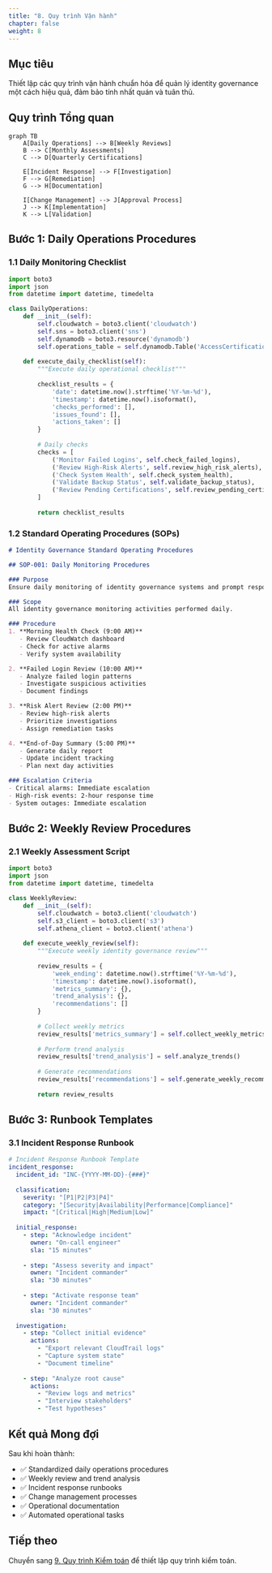```yaml
---
title: "8. Quy trình Vận hành"
chapter: false
weight: 8
---
```


## Mục tiêu

Thiết lập các quy trình vận hành chuẩn hóa để quản lý identity governance một cách hiệu quả, đảm bảo tính nhất quán và tuân thủ.

## Quy trình Tổng quan

```mermaid
graph TB
    A[Daily Operations] --> B[Weekly Reviews]
    B --> C[Monthly Assessments]
    C --> D[Quarterly Certifications]
    
    E[Incident Response] --> F[Investigation]
    F --> G[Remediation]
    G --> H[Documentation]
    
    I[Change Management] --> J[Approval Process]
    J --> K[Implementation]
    K --> L[Validation]
```

## Bước 1: Daily Operations Procedures

### 1.1 Daily Monitoring Checklist

```python
import boto3
import json
from datetime import datetime, timedelta

class DailyOperations:
    def __init__(self):
        self.cloudwatch = boto3.client('cloudwatch')
        self.sns = boto3.client('sns')
        self.dynamodb = boto3.resource('dynamodb')
        self.operations_table = self.dynamodb.Table('AccessCertifications')
    
    def execute_daily_checklist(self):
        """Execute daily operational checklist"""
        
        checklist_results = {
            'date': datetime.now().strftime('%Y-%m-%d'),
            'timestamp': datetime.now().isoformat(),
            'checks_performed': [],
            'issues_found': [],
            'actions_taken': []
        }
        
        # Daily checks
        checks = [
            ('Monitor Failed Logins', self.check_failed_logins),
            ('Review High-Risk Alerts', self.review_high_risk_alerts),
            ('Check System Health', self.check_system_health),
            ('Validate Backup Status', self.validate_backup_status),
            ('Review Pending Certifications', self.review_pending_certifications)
        ]
        
        return checklist_results
```

### 1.2 Standard Operating Procedures (SOPs)

```markdown
# Identity Governance Standard Operating Procedures

## SOP-001: Daily Monitoring Procedures

### Purpose
Ensure daily monitoring of identity governance systems and prompt response to issues.

### Scope
All identity governance monitoring activities performed daily.

### Procedure
1. **Morning Health Check (9:00 AM)**
   - Review CloudWatch dashboard
   - Check for active alarms
   - Verify system availability

2. **Failed Login Review (10:00 AM)**
   - Analyze failed login patterns
   - Investigate suspicious activities
   - Document findings

3. **Risk Alert Review (2:00 PM)**
   - Review high-risk alerts
   - Prioritize investigations
   - Assign remediation tasks

4. **End-of-Day Summary (5:00 PM)**
   - Generate daily report
   - Update incident tracking
   - Plan next day activities

### Escalation Criteria
- Critical alarms: Immediate escalation
- High-risk events: 2-hour response time
- System outages: Immediate escalation
```

## Bước 2: Weekly Review Procedures

### 2.1 Weekly Assessment Script

```python
import boto3
import json
from datetime import datetime, timedelta

class WeeklyReview:
    def __init__(self):
        self.cloudwatch = boto3.client('cloudwatch')
        self.s3_client = boto3.client('s3')
        self.athena_client = boto3.client('athena')
    
    def execute_weekly_review(self):
        """Execute weekly identity governance review"""
        
        review_results = {
            'week_ending': datetime.now().strftime('%Y-%m-%d'),
            'timestamp': datetime.now().isoformat(),
            'metrics_summary': {},
            'trend_analysis': {},
            'recommendations': []
        }
        
        # Collect weekly metrics
        review_results['metrics_summary'] = self.collect_weekly_metrics()
        
        # Perform trend analysis
        review_results['trend_analysis'] = self.analyze_trends()
        
        # Generate recommendations
        review_results['recommendations'] = self.generate_weekly_recommendations()
        
        return review_results
```

## Bước 3: Runbook Templates

### 3.1 Incident Response Runbook

```yaml
# Incident Response Runbook Template
incident_response:
  incident_id: "INC-{YYYY-MM-DD}-{###}"
  
  classification:
    severity: "[P1|P2|P3|P4]"
    category: "[Security|Availability|Performance|Compliance]"
    impact: "[Critical|High|Medium|Low]"
  
  initial_response:
    - step: "Acknowledge incident"
      owner: "On-call engineer"
      sla: "15 minutes"
    
    - step: "Assess severity and impact"
      owner: "Incident commander"
      sla: "30 minutes"
    
    - step: "Activate response team"
      owner: "Incident commander"
      sla: "30 minutes"
  
  investigation:
    - step: "Collect initial evidence"
      actions:
        - "Export relevant CloudTrail logs"
        - "Capture system state"
        - "Document timeline"
    
    - step: "Analyze root cause"
      actions:
        - "Review logs and metrics"
        - "Interview stakeholders"
        - "Test hypotheses"
```

## Kết quả Mong đợi

Sau khi hoàn thành:

- ✅ Standardized daily operations procedures
- ✅ Weekly review and trend analysis
- ✅ Incident response runbooks
- ✅ Change management processes
- ✅ Operational documentation
- ✅ Automated operational tasks

## Tiếp theo

Chuyển sang [9. Quy trình Kiểm toán](../9-quy-trinh-kiem-toan) để thiết lập quy trình kiểm toán.